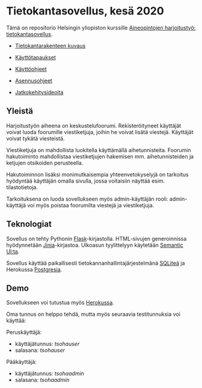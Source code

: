 # Tietokantasovellus, kesä 2020

Tämä on repositorio Helsingin yliopiston kurssille [Aineopintojen harjoitustyö: tietokantasovellus](https://materiaalit.github.io/tsoha-20/).

- [Tietokantarakenteen kuvaus](https://github.com/joonaspartanen/tsoha-forum/blob/master/documentation/db_description.md)

- [Käyttötapaukset](https://github.com/joonaspartanen/tsoha-forum/blob/master/documentation/requirements.md)

- [Käyttöohjeet](https://github.com/joonaspartanen/tsoha-forum/blob/master/documentation/user_instructions.md)

- [Asennusohjeet](https://github.com/joonaspartanen/tsoha-forum/blob/master/documentation/installation.md)

- [Jatkokehitysideoita](https://github.com/joonaspartanen/tsoha-forum/blob/master/documentation/future_development.md)

## Yleistä

Harjoitustyön aiheena on keskustelufoorumi. Rekisteröityneet käyttäjät voivat luoda foorumille viestiketjuja, joihin he voivat lisätä viestejä. Käyttäjät voivat tykätä viesteistä.

Viestiketjuja on mahdollista luokitella käyttämällä aihetunnisteita. Foorumin hakutoiminto mahdollistaa viestiketjujen hakemisen mm. aihetunnisteiden ja ketjujen otsikoiden perusteella.

Hakutoiminnon lisäksi monimutkaisempia yhteenvetokyselyjä on tarkoitus hyödyntää käyttäjän omalla sivulla, jossa voitaisiin näyttää esim. tilastotietoja.

Tarkoituksena on luoda sovellukseen myös admin-käyttäjän rooli: admin-käyttäjä voi myös poistaa foorumilta viestejä ja viestiketjuja.

## Teknologiat

Sovellus on tehty Pythonin [Flask](https://flask.palletsprojects.com/en/1.1.x/)-kirjastolla. HTML-sivujen generoinnissa hyödynnetään [Jinja](https://jinja.palletsprojects.com/en/2.11.x/)-kirjastoa. Ulkoasun tyylittelyyn käytetään [Semantic UI:ta](https://semantic-ui.com/).

Sovellus käyttää paikallisesti tietokannanhallintajärjestelmänä [SQLiteä](https://www.sqlite.org/index.html) ja Herokussa [Postgresia](https://www.heroku.com/postgres).

## Demo

Sovellukseen voi tutustua myös [Herokussa](https://tsoha-forum-app.herokuapp.com/).

Oma tunnus on helppo tehdä, mutta myös seuraavia testitunnuksia voi käyttää:

Peruskäyttäjä:

- käyttäjätunnus: _tsohauser_
- salasana: _tsohauser_

Pääkäyttäjä:

- käyttäjätunnus: _tsohaadmin_
- salasana: _tsohaadmin_
